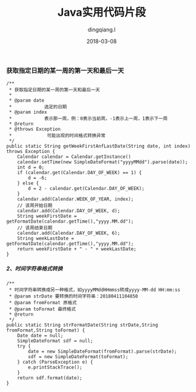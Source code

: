 ﻿---
layout:     post
title:      Java实用代码片段
subtitle:   
date:       2018-03-08
author:     dingqiang.l
header-img: 
catalog: true
tags:
    - 开发技巧
---
### 获取指定日期的某一周的第一天和最后一天
	/**
	 * 获取指定日期的某一周的第一天和最后一天
	 * 
	 * @param date
	 *            选定的日期
	 * @param index
	 *            表示那一周，例：0表示当前周，-1表示上一周，1表示下一周
	 * @return
	 * @throws Exception
	 *             可能出现的时间格式转换异常
	 */
	public static String getWeekFirstAnfLastDate(String date, int index) throws Exception {
		Calendar calendar = Calendar.getInstance()
		calendar.setTime(new SimpleDateFormat("yyyyMMdd").parse(date));
		int d = 0;
		if (calendar.get(Calendar.DAY_OF_WEEK) == 1) {
			d = -6;
		} else {
			d = 2 - calendar.get(Calendar.DAY_OF_WEEK);
		}
	    calendar.add(Calendar.WEEK_OF_YEAR, index);
	    // 该周开始日期
	    calendar.add(Calendar.DAY_OF_WEEK, d);
	    String weekFirstDate = getFormatDate(calendar.getTime(),"yyyy.MM.dd");
	    // 该周结束日期
	    calendar.add(Calendar.DAY_OF_WEEK, 6);
	    String weekLastDate = getFormatDate(calendar.getTime(),"yyyy.MM.dd");
	    return weekFirstDate + " - " + weekLastDate;
	}
##### 2、时间字符串格式转换
	/**
	 * 时间字符串转换成另一种格式，如yyyyMMddHHmmss转成yyyy-MM-dd HH:mm:ss
	 * @param strDate 要转换的时间字符串：20180411104850
	 * @param fromFormat 原格式
	 * @param toFormat 最终格式
	 * @return
	 */
	public static String strFormatDate(String strDate,String fromFormat,String toFormat) {
		Date date = null;
		SimpleDateFormat sdf = null;
		try {
			date = new SimpleDateFormat(fromFormat).parse(strDate);
			sdf = new SimpleDateFormat(toFormat);
		} catch (ParseException e) {
			e.printStackTrace();
		}
		return sdf.format(date);
	}

